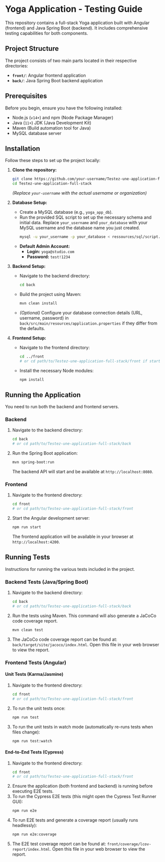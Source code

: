 # Yoga Application - Testing Guide

This repository contains a full-stack Yoga application built with Angular (frontend) and Java Spring Boot (backend). It includes comprehensive testing capabilities for both components.

## Project Structure

The project consists of two main parts located in their respective directories:

*   **`front/`**: Angular frontend application
*   **`back/`**: Java Spring Boot backend application

## Prerequisites

Before you begin, ensure you have the following installed:

*   Node.js (`v14+`) and npm (Node Package Manager)
*   Java (`11+`) JDK (Java Development Kit)
*   Maven (Build automation tool for Java)
*   MySQL database server

## Installation

Follow these steps to set up the project locally:

1.  **Clone the repository:**
    ```bash
    git clone https://github.com/your-username/Testez-une-application-full-stack.git
    cd Testez-une-application-full-stack
    ```
    *(Replace `your-username` with the actual username or organization)*

2.  **Database Setup:**
    *   Create a MySQL database (e.g., `yoga_app_db`).
    *   Run the provided SQL script to set up the necessary schema and initial data. Replace `your_username` and `your_database` with your MySQL username and the database name you just created.
        ```bash
        mysql -u your_username -p your_database < ressources/sql/script.sql
        ```
    *   **Default Admin Account:**
        *   **Login:** `yoga@studio.com`
        *   **Password:** `test!1234`

3.  **Backend Setup:**
    *   Navigate to the backend directory:
        ```bash
        cd back
        ```
    *   Build the project using Maven:
        ```bash
        mvn clean install
        ```
    *   *(Optional)* Configure your database connection details (URL, username, password) in `back/src/main/resources/application.properties` if they differ from the defaults.

4.  **Frontend Setup:**
    *   Navigate to the frontend directory:
        ```bash
        cd ../front
        # or cd path/to/Testez-une-application-full-stack/front if starting from another location
        ```
    *   Install the necessary Node modules:
        ```bash
        npm install
        ```

## Running the Application

You need to run both the backend and frontend servers.

### Backend

1.  Navigate to the backend directory:
    ```bash
    cd back
    # or cd path/to/Testez-une-application-full-stack/back
    ```
2.  Run the Spring Boot application:
    ```bash
    mvn spring-boot:run
    ```
    The backend API will start and be available at `http://localhost:8080`.

### Frontend

1.  Navigate to the frontend directory:
    ```bash
    cd front
    # or cd path/to/Testez-une-application-full-stack/front
    ```
2.  Start the Angular development server:
    ```bash
    npm run start
    ```
    The frontend application will be available in your browser at `http://localhost:4200`.

## Running Tests

Instructions for running the various tests included in the project.

### Backend Tests (Java/Spring Boot)

1.  Navigate to the backend directory:
    ```bash
    cd back
    # or cd path/to/Testez-une-application-full-stack/back
    ```
2.  Run the tests using Maven. This command will also generate a JaCoCo code coverage report.
    ```bash
    mvn clean test
    ```
3.  The JaCoCo code coverage report can be found at: `back/target/site/jacoco/index.html`. Open this file in your web browser to view the report.

### Frontend Tests (Angular)

#### Unit Tests (Karma/Jasmine)

1.  Navigate to the frontend directory:
    ```bash
    cd front
    # or cd path/to/Testez-une-application-full-stack/front
    ```
2.  To run the unit tests once:
    ```bash
    npm run test
    ```
3.  To run the unit tests in watch mode (automatically re-runs tests when files change):
    ```bash
    npm run test:watch
    ```

#### End-to-End Tests (Cypress)

1.  Navigate to the frontend directory:
    ```bash
    cd front
    # or cd path/to/Testez-une-application-full-stack/front
    ```
2.  Ensure the application (both frontend and backend) is running before executing E2E tests.
3.  To run the Cypress E2E tests (this might open the Cypress Test Runner GUI):
    ```bash
    npm run e2e
    ```
4.  To run E2E tests and generate a coverage report (usually runs headlessly):
    ```bash
    npm run e2e:coverage
    ```
5.  The E2E test coverage report can be found at: `front/coverage/lcov-report/index.html`. Open this file in your web browser to view the report.